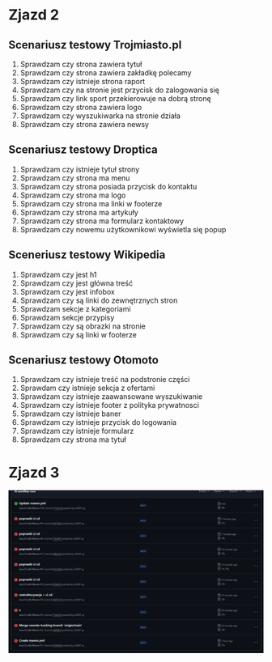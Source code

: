 # Zjazd 2

## Scenariusz testowy Trojmiasto.pl
1. Sprawdzam czy strona zawiera tytuł
2. Sprawdzam czy strona zawiera zakładkę polecamy
3. Sprawdzam czy istnieje strona raport
4. Sprawdzam czy na stronie jest przycisk do zalogowania się
5. Sprawdzam czy link sport przekierowuje na dobrą stronę
6. Sprawdzam czy strona zawiera logo
7. Sprawdzam czy wyszukiwarka na stronie działa
8. Sprawdzam czy strona zawiera newsy
## Scenariusz testowy Droptica
1. Sprawdzam czy istnieje tytuł strony
2. Sprawdzam czy strona ma menu
3. Sprawdzam czy strona posiada przycisk do kontaktu
4. Sprawdzam czy strona ma logo
5. Sprawdzam czy strona ma linki w footerze
6. Sprawdzam czy strona ma artykuły
7. Sprawdzam czy strona ma formularz kontaktowy
8. Sprawdzam czy nowemu użytkownikowi wyświetla się popup
## Sceneriusz testowy Wikipedia
1. Sprawdzam czy jest h1
2. Sprawdzam czy jest główna treść
3. Sprawdzam czy jest infobox
4. Sprawdzam czy są linki do zewnętrznych stron
5. Sprawdzam sekcje z kategoriami
6. Sprawdzam sekcje przypisy
7. Sprawdzam czy są obrazki na stronie
8. Sprawdzam czy są linki w footerze
## Scenariusz testowy Otomoto
1. Sprawdzam czy istnieje treść na podstronie części
2. Sprawdam czy istnieje sekcja z ofertami
3. Sprawdzam czy istnieje zaawansowane wyszukiwanie
4. Sprawdzam czy istnieje footer z polityka prywatnosci
5. Sprawdzam czy istnieje baner
6. Sprawdzam czy istnieje przycisk do logowania
7. Sprawdzam czy istnieje formularz
8. Sprawdzam czy strona ma tytuł

# Zjazd 3
![githubactionswakcji.png](githubactionswakcji.png)